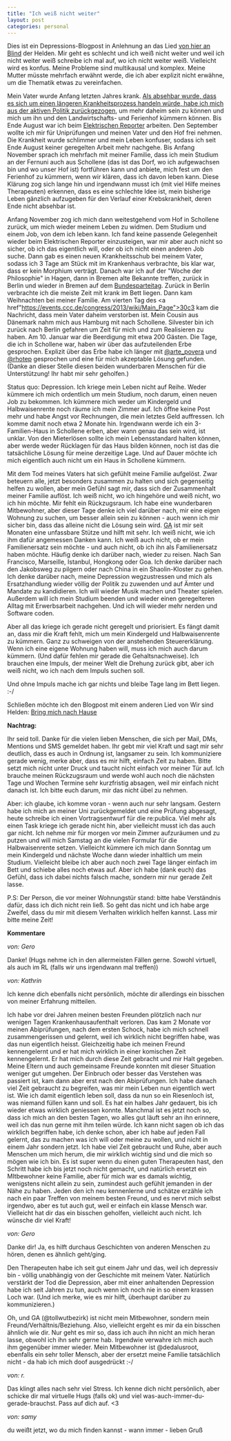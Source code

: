 ```yaml
---
title: "Ich weiß nicht weiter"
layout: post
categories: personal
---
```

Dies ist ein Depressions-Blogpost in Anlehnung an das Lied <a href="https://www.youtube.com/watch?v=fVFQhEt8-IE">von hier an Blind</a> der Helden.
Mir geht es schlecht und ich weiß nicht weiter und weil ich nicht weiter weiß schreibe ich mal auf, wo ich nicht weiter weiß. Vielleicht wird es konfus. Meine Probleme sind multikausal und komplex. Meine Mutter müsste mehrfach erwähnt werde, die ich aber explizit nicht erwähne, um die Thematik etwas zu vereinfachen.

Mein Vater wurde Anfang letzten Jahres krank. <a href="http://zweifeln.org/rucktritt/">Als absehbar wurde, dass es sich um einen längeren Krankheitsprozess handeln würde, habe ich mich aus der aktiven Politik zurückgezogen</a>, um mehr daheim sein zu können und mich um ihn und den Landwirtschafts- und Ferienhof kümmern können. Bis Ende August war ich beim <a href="http://www.elektrischer-reporter.de/">Elektrischen Reporter</a> arbeiten. Den September wollte ich mir für Uniprüfungen und meinen Vater und den Hof frei nehmen. Die Krankheit wurde schlimmer und mein Leben konfuser, sodass ich seit Ende August keiner geregelten Arbeit mehr nachgehe. Bis Anfang November sprach ich mehrfach mit meiner Familie, dass ich mein Studium an der Fernuni auch aus Schollene (das ist das Dorf, wo ich aufgewachsen bin und wo unser Hof ist) fortführen kann und anbiete, mich fest um den Ferienhof zu kümmern, wenn wir klären, dass ich davon leben kann. Diese Klärung zog sich lange hin und irgendwann musst ich (mit viel Hilfe meines Therapeuten) erkennen, dass es eine schlechte Idee ist, mein bisherige Leben gänzlich aufzugeben für den Verlauf einer Krebskrankheit, deren Ende nicht absehbar ist.

Anfang November zog ich mich dann weitestgehend vom Hof in Schollene zurück, um mich wieder meinem Leben zu widmen. Dem Studium und einem Job, von dem ich leben kann. Ich fand keine passende Gelegenheit wieder beim Elektrischen Reporter einzusteigen, war mir aber auch nicht so sicher, ob ich das eigentlich will, oder ob ich nicht einen anderen Job suche. Dann gab es einen neuen Krankheitsschub bei meinem Vater, sodass ich 3 Tage am Stück mit im Krankenhaus verbrachte, bis klar war, dass er kein Morphium verträgt. Danach war ich auf der "Woche der Philosophie" in Hagen, dann in Bremen alte Bekannte treffen, zurück in Berlin und wieder in Bremen auf dem <a href="https://wiki.piratenpartei.de/Bundesparteitag_2013.2">Bundesparteitag</a>. Zurück in Berlin verbrachte ich die meiste Zeit mit krank im Bett liegen. Dann kam Weihnachten bei meiner Familie. Am vierten Tag des <a href"https://events.ccc.de/congress/2013/wiki/Main_Page">30c3</a> kam die Nachricht, dass mein Vater daheim verstorben ist.
Mein Cousin aus Dänemark nahm mich aus Hamburg mit nach Schollene. Silvester bin ich zurück nach Berlin gefahren um Zeit für mich und zum Realisieren zu haben. Am 10. Januar war die Beerdigung mit etwa 200 Gästen. Die Tage, die ich in Schollene war, haben wir über das aufzuteilenden Erbe gesprochen. Explizit über das Erbe habe ich länger mit <a href="https://twitter.com/Arte_Povera">@arte_povera</a> und <a href="https://twitter.com/RhoTep">@rhotep</a> gesprochen und eine für mich akzeptable Lösung gefunden. (Danke an dieser Stelle diesen beiden wunderbaren Menschen für die Unterstützung! Ihr habt mir sehr geholfen.)

Status quo: Depression. Ich kriege mein Leben nicht auf Reihe. Weder kümmere ich mich ordentlich um mein Studium, noch darum, einen neuen Job zu bekommen. Ich kümmere mich weder um Kindergeld und Halbwaisenrente noch räume ich mein Zimmer auf. Ich öffne keine Post mehr und habe Angst vor Rechnungen, die mein letztes Geld auffressen. Ich komme damit noch etwa 2 Monate hin.
Irgendwann werde ich ein 3-Familien-Haus in Schollene erben, aber wann genau das sein wird, ist unklar. Von den Mieterlösen sollte ich mein Lebensstandard halten können, aber werde weder Rücklagen für das Haus bilden können, noch ist das die tatsächliche Lösung für meine derzeitige Lage. Und auf Dauer möchte ich mich eigentlich auch nicht um ein Haus in Schollene kümmern.

Mit dem Tod meines Vaters hat sich gefühlt meine Familie aufgelöst. Zwar beteuern alle, jetzt besonders zusammen zu halten und sich gegenseitig helfen zu wollen, aber mein Gefühl sagt mir, dass sich der Zusammenhalt meiner Familie auflöst.
Ich weiß nicht, wo ich hingehöre und weiß nicht, wo ich hin möchte. Mir fehlt ein Rückzugsraum. Ich habe eine wunderbaren Mitbewohner, aber dieser Tage denke ich viel darüber nach, mir eine eigen Wohnung zu suchen, um besser allein sein zu können - auch wenn ich mir sicher bin, dass das alleine nicht die Lösung sein wird.
<a href="https://twitter.com/tollwutbezirk/">GA</a> ist mir seit Monaten eine unfassbare Stütze und hilft mit sehr. Ich weiß nicht, wie ich ihm dafür angemessen Danken kann. Ich weiß auch nicht, ob er mein Familienersatz sein möchte - und auch nicht, ob ich ihn als Familienersatz haben möchte.
Häufig denke ich darüber nach, wieder zu reisen. Nach San Francisco, Marseille, Istanbul, Hongkong oder Goa. Ich denke darüber nach den Jakobsweg zu pilgern oder nach China in ein Shaolin-Kloster zu gehen. Ich denke darüber nach, meine Depression wegzustressen und mich als Ersatzhandlung wieder völlig der Politik zu zuwenden und auf Ämter und Mandate zu kandidieren.
Ich will wieder Musik machen und Theater spielen. Außerdem will ich mein Studium beenden und wieder einen geregelteren Alltag mit Erwerbsarbeit nachgehen. Und ich will wieder mehr nerden und Software coden.

Aber all das kriege ich gerade nicht geregelt und priorisiert. Es fängt damit an, dass mir die Kraft fehlt, mich um mein Kindergeld und Halbwaisenrente zu kümmern. Ganz zu schweigen von der anstehenden Steuererklärung. Wenn ich eine eigene Wohnung haben will, muss ich mich auch darum kümmern. (Und dafür fehlen mir gerade die Gehaltsnachweise). Ich brauchen eine Impuls, der meiner Welt die Drehung zurück gibt, aber ich weiß nicht, wo ich nach dem Impuls suchen soll.

Und ohne Impuls mache ich gar nichts und bleibe Tage lang im Bett liegen. :-/

Schließen möchte ich den Blogpost mit einem anderen Lied von Wir sind Helden: <a href="https://www.youtube.com/watch?v=MmDozRkK-3s">Bring mich nach Hause</a>

__Nachtrag:__

Ihr seid toll. Danke für die vielen lieben Menschen, die sich per Mail, DMs, Mentions und SMS gemeldet haben. Ihr gebt mir viel Kraft und sagt mir sehr deutlich, dass es auch in Ordnung ist, langsamer zu sein. Ich kommuniziere gerade wenig, merke aber, dass es mir hilft, einfach Zeit zu haben. Bitte setzt mich nicht unter Druck und taucht nicht einfach vor meiner Tür auf. Ich brauche meinen Rückzugsraum und werde wohl auch noch die nächsten Tage und Wochen Termine sehr kurzfristig absagen, weil mir einfach nicht danach ist. Ich bitte euch darum, mir das nicht übel zu nehmen.

Aber: ich glaube, ich komme voran - wenn auch nur sehr langsam. Gestern habe ich mich an meiner Uni zurückgemeldet und eine Prüfung abgesagt, heute schreibe ich einen Vortragsentwurf für die re:publica. Viel mehr als einen Task kriege ich gerade nicht hin, aber vielleicht musst ich das auch gar nicht. Ich nehme mir für morgen vor mein Zimmer aufzuräumen und zu putzen und will mich Samstag an die vielen Formular für die Halbwaisenrente setzen. Vielleicht kümmere ich mich dann Sonntag um mein Kindergeld und nächste Woche dann wieder inhaltlich um mein Studium. Vielleicht bleibe ich aber auch noch zwei Tage länger einfach im Bett und schiebe alles noch etwas auf. Aber ich habe (dank euch) das Gefühl, dass ich dabei nichts falsch mache, sondern mir nur gerade Zeit lasse.

P.S: Der Person, die vor meiner Wohnungstür stand: bitte habe Verständnis dafür, dass ich dich nicht rein ließ. So geht das nicht und ich habe arge Zweifel, dass du mir mit diesem Verhalten wirklich helfen kannst. Lass mir bitte meine Zeit!
		

__Kommentare__
			
_von: Gero_
			
Danke! (Hugs nehme ich in den allermeisten Fällen gerne. Sowohl virtuell, als auch im RL (falls wir uns irgendwann mal treffen))

			
_von: Kathrin_
			
Ich kenne dich ebenfalls nicht persönlich, möchte dir allerdings ein bisschen von meiner Erfahrung mitteilen.

Ich habe vor drei Jahren meinen besten Freunden plötzlich nach nur wenigen Tagen Krankenhausaufenthalt verloren. Das kam 2 Monate vor meinen Abiprüfungen, nach dem ersten Schock, habe ich mich schnell zusammengerissen und gelernt, weil ich wirklich nicht begriffen habe, was das nun eigentlich heisst. Gleichzeitig habe ich meinen Freund kennengelernt und er hat mich wirklich in einer komischen Zeit kennengelernt. Er hat mich durch diese Zeit gebracht und mir Halt gegeben. Meine Eltern und auch gemeinsame Freunde konnten mit dieser Situation weniger gut umgehen. 
Der Einbruch oder besser das Verstehen was passiert ist, kam dann aber erst nach den Abiprüfungen. Ich habe danach viel Zeit gebraucht zu begreifen, was mir mein Leben nun eigentlich wert ist. Wie ich damit eigentlich leben soll, dass da nun so ein Riesenloch ist, was niemand füllen kann und soll. Es hat ein halbes Jahr gedauert, bis ich wieder etwas wirklich geniessen konnte. Manchmal ist es jetzt noch so, dass ich mich an den besten Tagen, wo alles gut läuft sehr an ihn erinnere, weil ich das nun gerne mit ihm teilen würde. Ich kann nicht sagen ob ich das wirklich begriffen habe, ich denke schon, aber ich habe auf jeden Fall gelernt, das zu machen was ich will oder meine zu wollen, und nicht in einem Jahr sondern jetzt. Ich habe viel Zeit gebraucht und Ruhe, aber auch Menschen um mich herum, die mir wirklich wichtig sind und die mich so mögen wie ich bin. Es ist super wenn du einen guten Therapeuten hast, den Schritt habe ich bis jetzt noch nicht gemacht, und natürlich ersetzt ein MItbewohner keine Familie, aber für mich war es damals wichtig, wenigstens nicht allein zu sein, zumindest auch gefühlt jemanden in der Nähe zu haben. Jeden den ich neu kennenlerne und schätze erzähle ich nach ein paar Treffen von meinem besten Freund, und es nervt mich selbst irgendwo, aber es tut auch gut, weil er einfach ein klasse Mensch war.
Vielleicht hat dir das ein bisschen geholfen, vielleicht auch nicht. Ich wünsche dir viel Kraft!

			
_von: Gero_
			
Danke dir! Ja, es hilft durchaus Geschichten von anderen Menschen zu hören, denen es ähnlich geht/ging.

Den Therapeuten habe ich seit gut einem Jahr und das, weil ich depressiv bin - völlig unabhängig von der Geschichte mit meinem Vater. Natürlich verstärkt der Tod die Depression, aber mit einer anhaltenden Depression habe ich seit Jahren zu tun, auch wenn ich noch nie in so einem krassen Loch war. (Und ich merke, wie es mir hilft, überhaupt darüber zu kommunizieren.)

Oh, und GA (@tollwutbezirk) ist nicht mein Mitbewohner, sondern mein Freund/Verhältnis/Beziehung. Also, vielleicht ergeht es mir da ein bisschen ähnlich wie dir. Nur geht es mir so, dass ich auch ihn nicht an mich heran lasse, obwohl ich ihn sehr gerne hab. Irgendwie verwahre ich mich auch ihm gegenüber immer wieder.
Mein Mitbewohner ist @dedalusroot, ebenfalls ein sehr toller Mensch, aber der ersetzt meine Familie tatsächlich nicht - da hab ich mich doof ausgedrückt :-/

			
_von: r._
			
Das klingt alles nach sehr viel Stress.
Ich kenne dich nicht persönlich, aber schicke dir mal virtuelle Hugs (falls ok) und viel was-auch-immer-du-gerade-brauchst.
Pass auf dich auf. &lt;3

			
_von: samy_
			
du weißt jetzt, wo du mich finden kannst - wann immer - 
lieben Gruß

